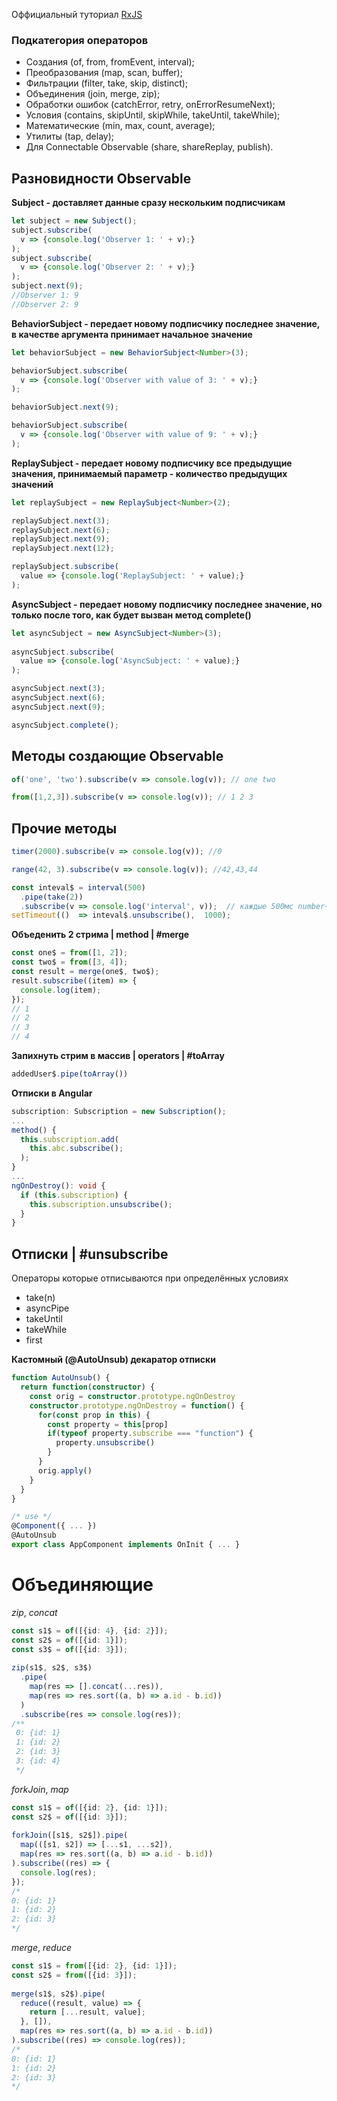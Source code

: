 Оффициальный туториал  [RxJS]([http://reactivex.io/rxjs/manual/tutorial.html](http://reactivex.io/rxjs/manual/tutorial.html))

### Подкатегория операторов
-   Создания (of, from, fromEvent, interval);
-   Преобразования (map, scan, buffer);
-   Фильтрации (filter, take, skip, distinct);
-   Объединения (join, merge, zip);
-   Обработки ошибок (catchError, retry, onErrorResumeNext);
-   Условия (contains, skipUntil, skipWhile, takeUntil, takeWhile);
-   Математические (min, max, count, average);
-   Утилиты (tap, delay);
-   Для Connectable Observable (share, shareReplay, publish).

## Разновидности Observable

**Subject - доставляет данные сразу нескольким подписчикам**
```ts
let subject = new Subject();
subject.subscribe(
  v => {console.log('Observer 1: ' + v);}
);
subject.subscribe(
  v => {console.log('Observer 2: ' + v);}
);
subject.next(9);
//Observer 1: 9
//Observer 2: 9
```
**BehaviorSubject - передает новому подписчику последнее значение, в качестве аргумента принимает начальное значение**
```ts
let behaviorSubject = new BehaviorSubject<Number>(3);

behaviorSubject.subscribe(
  v => {console.log('Observer with value of 3: ' + v);}
);

behaviorSubject.next(9);

behaviorSubject.subscribe(
  v => {console.log('Observer with value of 9: ' + v);}
);
```
**ReplaySubject - передает новому подписчику все предыдущие значения, принимаемый параметр - количество предыдущих значений**
```ts
let replaySubject = new ReplaySubject<Number>(2);

replaySubject.next(3);
replaySubject.next(6);
replaySubject.next(9);
replaySubject.next(12);

replaySubject.subscribe(
  value => {console.log('ReplaySubject: ' + value);}
);
```
**AsyncSubject - передает новому подписчику последнее значение, но только после того, как будет вызван метод complete()**
```ts
let asyncSubject = new AsyncSubject<Number>(3);
    
asyncSubject.subscribe(
  value => {console.log('AsyncSubject: ' + value);}
);

asyncSubject.next(3);
asyncSubject.next(6);
asyncSubject.next(9);

asyncSubject.complete();
```

## Методы создающие Observable
```ts
of('one', 'two').subscribe(v => console.log(v)); // one two
```
```ts
from([1,2,3]).subscribe(v => console.log(v)); // 1 2 3
```

## Прочие методы
```ts
timer(2000).subscribe(v => console.log(v)); //0
```
```ts
range(42, 3).subscribe(v => console.log(v)); //42,43,44
```
```ts
const inteval$ = interval(500)
  .pipe(take(2))
  .subscribe(v => console.log('interval', v));  // каждые 500мс number++
setTimeout(()  => inteval$.unsubscribe(),  1000);
```

**Объеденить 2 стрима | method | #merge**
```ts
const one$ = from([1, 2]);  
const two$ = from([3, 4]);  
const result = merge(one$, two$);  
result.subscribe((item) => {  
  console.log(item);  
});
// 1
// 2
// 3
// 4
```
**Запихнуть стрим в массив | operators | #toArray**
```ts
addedUser$.pipe(toArray())
```

**Отписки в Angular**
```ts
subscription: Subscription = new Subscription();
...
method() {
  this.subscription.add(  
    this.abc.subscribe();
  );
}
...
ngOnDestroy(): void {  
  if (this.subscription) {  
    this.subscription.unsubscribe();
  }
}
```
## Отписки | #unsubscribe
Операторы которые отписываются при определённых условиях
- take(n)
- asyncPipe
- takeUntil
- takeWhile
- first

**Кастомный (@AutoUnsub) декаратор отписки**
```ts
function AutoUnsub() {
  return function(constructor) {
    const orig = constructor.prototype.ngOnDestroy
    constructor.prototype.ngOnDestroy = function() {
      for(const prop in this) {
        const property = this[prop]
        if(typeof property.subscribe === "function") {
          property.unsubscribe()
        }
      }
      orig.apply()
    }
  }
}

/* use */
@Component({ ... })  
@AutoUnsub  
export class AppComponent implements OnInit { ... }
```

# Объединяющие

_zip_,  _concat_
```ts
const s1$ = of([{id: 4}, {id: 2}]);  
const s2$ = of([{id: 1}]);  
const s3$ = of([{id: 3}]);  
  
zip(s1$, s2$, s3$)  
  .pipe(  
    map(res => [].concat(...res)),  
    map(res => res.sort((a, b) => a.id - b.id))  
  )  
  .subscribe(res => console.log(res));  
/**  
 0: {id: 1}
 1: {id: 2}
 2: {id: 3}
 3: {id: 4}
 */
```
_forkJoin_, _map_
```ts
const s1$ = of([{id: 2}, {id: 1}]);  
const s2$ = of([{id: 3}]);  
  
forkJoin([s1$, s2$]).pipe(  
  map(([s1, s2]) => [...s1, ...s2]),  
  map(res => res.sort((a, b) => a.id - b.id))  
).subscribe((res) => {  
  console.log(res);  
});  
/*  
0: {id: 1}  
1: {id: 2}  
2: {id: 3}  
*/
```
_merge_, _reduce_
```ts
const s1$ = from([{id: 2}, {id: 1}]);  
const s2$ = from([{id: 3}]);  
  
merge(s1$, s2$).pipe(  
  reduce((result, value) => {  
    return [...result, value];  
  }, []),  
  map(res => res.sort((a, b) => a.id - b.id))  
).subscribe((res) => console.log(res));  
/*  
0: {id: 1}  
1: {id: 2}  
2: {id: 3}  
*/
```
<!--stackedit_data:
eyJoaXN0b3J5IjpbMTcwMTE3ODExMCwxODk3NDQ0MDE0LC0xMj
cyMTA1ODQ1LDE0NjQwMTE1NTMsMTg3Mjc1MzYxMSwxNjgxNTQ2
MSw4MDI4ODU1MTcsMjA5MzU5OTA5NiwtMzMyNDM5MDM2LDE2MD
M1ODkzNTksLTIwNjAzODEyMTIsNTMyNTQ3OTQxLC0xNjQ3NDI0
NjIxLC04MTMzNTgzNiwtMTU0MzEyNTY0NywxMDY4ODY1NDgzLD
czMDk5ODExNl19
-->